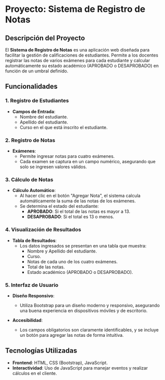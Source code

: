 # Proyecto: Sistema de Registro de Notas

## Descripción del Proyecto

El **Sistema de Registro de Notas** es una aplicación web diseñada para facilitar la gestión de calificaciones de estudiantes. Permite a los docentes registrar las notas de varios exámenes para cada estudiante y calcular automáticamente su estado académico (APROBADO o DESAPROBADO) en función de un umbral definido.

## Funcionalidades

### 1. Registro de Estudiantes
- **Campos de Entrada**:
  - Nombre del estudiante.
  - Apellido del estudiante.
  - Curso en el que está inscrito el estudiante.

### 2. Registro de Notas
- **Exámenes**:
  - Permite ingresar notas para cuatro exámenes.
  - Cada examen se captura en un campo numérico, asegurando que solo se ingresen valores válidos.

### 3. Cálculo de Notas
- **Cálculo Automático**:
  - Al hacer clic en el botón "Agregar Nota", el sistema calcula automáticamente la suma de las notas de los exámenes.
  - Se determina el estado del estudiante:
    - **APROBADO**: Si el total de las notas es mayor a 13.
    - **DESAPROBADO**: Si el total es 13 o menos.

### 4. Visualización de Resultados
- **Tabla de Resultados**:
  - Los datos ingresados se presentan en una tabla que muestra:
    - Nombre y Apellido del estudiante.
    - Curso.
    - Notas de cada uno de los cuatro exámenes.
    - Total de las notas.
    - Estado académico (APROBADO o DESAPROBADO).

### 5. Interfaz de Usuario
- **Diseño Responsivo**:
  - Utiliza Bootstrap para un diseño moderno y responsivo, asegurando una buena experiencia en dispositivos móviles y de escritorio.
  
- **Accesibilidad**:
  - Los campos obligatorios son claramente identificables, y se incluye un botón para agregar las notas de forma intuitiva.

## Tecnologías Utilizadas
- **Frontend**: HTML, CSS (Bootstrap), JavaScript.
- **Interactividad**: Uso de JavaScript para manejar eventos y realizar cálculos en el cliente.

